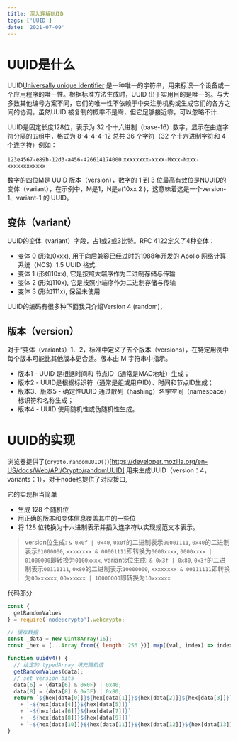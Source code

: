 ```yaml
---
title: 深入理解UUID
tags: ['UUID']
date: '2021-07-09'
---
```


# UUID是什么

UUID[Universally unique identifier](https://en.wikipedia.org/wiki/Universally_unique_identifier) 是一种唯一的字符串，用来标识一个设备或一个应用程序的唯一性。根据标准方法生成时，UUID 出于实用目的是唯一的。与大多数其他编号方案不同，它们的唯一性不依赖于中央注册机构或生成它们的各方之间的协调。虽然UUID 被复制的概率不是零，但它足够接近零，可以忽略不计.

UUID是固定长度128位，表示为 32 个十六进制（base-16）数字，显示在由连字符分隔的五组中，格式为 8-4-4-4-12 总共 36 个字符（32 个十六进制字符和 4 个连字符）例如：

`123e4567-e89b-12d3-a456-426614174000`
`xxxxxxxx-xxxx-Mxxx-Nxxx-xxxxxxxxxxxx`

数字的四位M是 UUID 版本（version），数字的 1 到 3 位最高有效位是NUUID的变体（variant），在示例中，M是1，N是a(10xx 2 )，这意味着这是一个version-1、variant-1 的 UUID。

## 变体（variant）

UUID的变体（variant）字段，占1或2或3比特。RFC 4122定义了4种变体：

+ 变体 0 (形如0xxx), 用于向后兼容已经过时的1988年开发的 Apollo 网络计算系统（NCS）1.5 UUID 格式.
+ 变体 1 (形如10xx), 它是按照大端序作为二进制存储与传输
+ 变体 2 (形如110x), 它是按照小端序作为二进制存储与传输
+ 变体 3 (形如111x), 保留未使用

UUID的编码有很多种下面我只介绍Version 4 (random)，

## 版本（version）

对于“变体（variants）1、2，标准中定义了五个版本（versions），在特定用例中每个版本可能比其他版本更合适。版本由 M 字符串中指示。

+ 版本1 - UUID 是根据时间和 节点ID（通常是MAC地址）生成；
+ 版本2 - UUID是根据标识符（通常是组或用户ID）、时间和节点ID生成；
+ 版本3、版本5 - 确定性UUID 通过散列（hashing）名字空间（namespace）标识符和名称生成；
+ 版本4 - UUID 使用随机性或伪随机性生成。

# UUID的实现

浏览器提供了(`crypto.randomUUID()`)[https://developer.mozilla.org/en-US/docs/Web/API/Crypto/randomUUID] 用来生成UUID（version：4，variants：1），对于node也提供了对应接口,

它的实现相当简单

+ 生成 128 个随机位
+ 用正确的版本和变体信息覆盖其中的一些位
+ 将 128 位转换为十六进制表示并插入连字符以实现规范文本表示。

> version位生成: `& 0x0f | 0x40`, `0x0f`的二进制表示`00001111`, `0x40`的二进制表示`01000000`, `xxxxxxxx & 00001111`即转换为`0000xxxx`, `0000xxxx | 01000000`即转换为`0100xxxx`,
> variants位生成: `& 0x3f | 0x80`, `0x3f`的二进制表示`00111111`, `0x80`的二进制表示`10000000`, `xxxxxxxx & 00111111`即转换为`00xxxxxx`, `00xxxxxx | 10000000`即转换为`10xxxxxx`

代码部分

```js
const {
  getRandomValues
} = require('node:crypto').webcrypto;

// 缓存数据
const _data = new Uint8Array(16);
const _hex = [...Array.from({ length: 256 })].map((val, index) => index.toString(16).padStart(2, '0'));

function uuidv4() {
  // 给定的 typedArray 填充随机值
  getRandomValues(data);
  // set version bits
  data[6] = (data[6] & 0x0F) | 0x40;
  data[8] = (data[8] & 0x3F) | 0x80;
  return `${hex[data[0]]}${hex[data[1]]}${hex[data[2]]}${hex[data[3]]}`
    + `-${hex[data[4]]}${hex[data[5]]}`
    + `-${hex[data[6]]}${hex[data[7]]}`
    + `-${hex[data[8]]}${hex[data[9]]}`
    + `-${hex[data[10]]}${hex[data[11]]}${hex[data[12]]}${hex[data[13]]}${hex[data[14]]}${hex[data[15]]}`;
}
```
